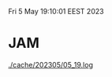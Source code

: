 Fri  5 May 19:10:01 EEST 2023
# JAM
<a href='./cache/202305/05_19.log'>./cache/202305/05_19.log</a>
